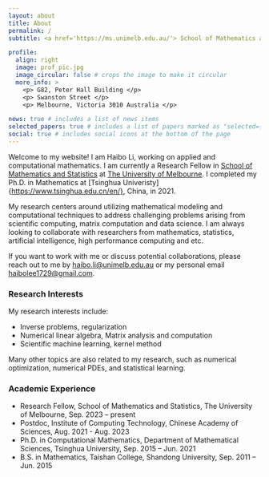 ```yaml
---
layout: about
title: About
permalink: /
subtitle: <a href='https://ms.unimelb.edu.au/'> School of Mathematics and Statistics, The University of Melbourne </a>

profile:
  align: right
  image: prof_pic.jpg
  image_circular: false # crops the image to make it circular
  more_info: >
    <p> G82, Peter Hall Building </p>
    <p> Swanston Street </p>
    <p> Melbourne, Victoria 3010 Australia </p>

news: true # includes a list of news items
selected_papers: true # includes a list of papers marked as "selected={true}"
social: true # includes social icons at the bottom of the page
---
```


Welcome to my website! I am Haibo Li, working on applied and computational mathematics. I am currently a Research Fellow in [School of Mathematics and Statistics](https://ms.unimelb.edu.au) at [The University of Melbourne](https://www.unimelb.edu.au/). I completed my Ph.D. in Mathematics at [Tsinghua Univeristy]{https://www.tsinghua.edu.cn/en/}, China, in 2021.

My research centers around utilizing mathematical modeling and computational techniques to address challenging problems arising from scientific computing, matrix computation and data science. I am always looking to collaborate with researchers from mathematics, statistics, artificial intelligence, high performance computing and etc. 

If you want to work with me or discuss potential collaborations, please reach out to me by [haibo.li@unimelb.edu.au](haibo.li@unimelb.edu.au) or my personal email [haibolee1729@gmail.com](haibolee1729@gmail.com).
 
### Research Interests
My research interests include:
- Inverse problems, regularization
- Numerical linear algebra, Matrix analysis and computation
- Scientific machine learning, kernel method
  
Many other topics are also related to my research, such as numerical optimization, numerical PDEs, and statistical learning.

### Academic Experience
- Research Fellow, School of Mathematics and Statistics, The University of Melbourne, Sep. 2023 – present
- Postdoc, Institute of Computing Technology, Chinese Academy of Sciences, Aug. 2021 -  Aug. 2023
- Ph.D. in Computational Mathematics, Department of Mathematical Sciences, Tsinghua University, Sep. 2015 – Jun. 2021
- B.S. in Mathematics, Taishan College, Shandong University, Sep. 2011 – Jun. 2015



